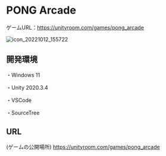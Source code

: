 # PONG Arcade

ゲームURL：https://unityroom.com/games/pong_arcade

![icon_20221012_155722](https://github.com/user-attachments/assets/7b2dac94-9650-423c-994b-2147433c3035)

## 開発環境
・Windows 11

・Unity 2020.3.4

・VSCode

・SourceTree

## URL
(ゲームの公開場所)
https://unityroom.com/games/pong_arcade
